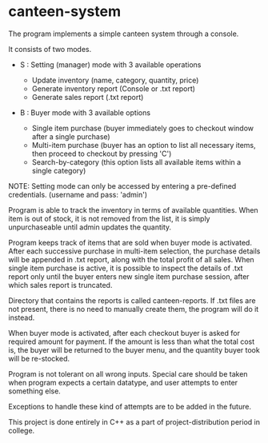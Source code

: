 # canteen-system

The program implements a simple canteen system through a console. 

It consists of two modes. 
- S : Setting (manager) mode with 3 available operations
  - Update inventory (name, category, quantity, price) 
  - Generate inventory report (Console or .txt report)
  - Generate sales report (.txt report)

- B : Buyer mode with 3 available options
  - Single item purchase (buyer immediately goes to checkout window after a single purchase)
  - Multi-item purchase (buyer has an option to list all necessary items, then proceed to checkout by pressing 'C')
  - Search-by-category (this option lists all available items within a single category)

NOTE: Setting mode can only be accessed by entering a pre-defined credentials. (username and pass: 'admin')

Program is able to track the inventory in terms of available quantities. When item is out of stock, it is not removed from the list, it is simply unpurchaseable until admin updates the quantity. 

Program keeps track of items that are sold when buyer mode is activated. After each successive purchase in multi-item selection, the purchase details will be appended in .txt report, along with the total profit of all sales. When single item purchase is active, it is possible to inspect the details of .txt report only until the buyer enters new single item purchase session, after which sales report is truncated.

Directory that contains the reports is called canteen-reports. If .txt files are not present, there is no need to manually create them, the program will do it instead.

When buyer mode is activated, after each checkout buyer is asked for required amount for payment. If the amount is less than what the total cost is, the buyer will be returned to the buyer menu, and the quantity buyer took will be re-stocked.

Program is not tolerant on all wrong inputs. Special care should be taken when program expects a certain datatype, and user attempts to enter something else. 

Exceptions to handle these kind of attempts are to be added in the future.

This project is done entirely in C++ as a part of project-distribution period in college.
